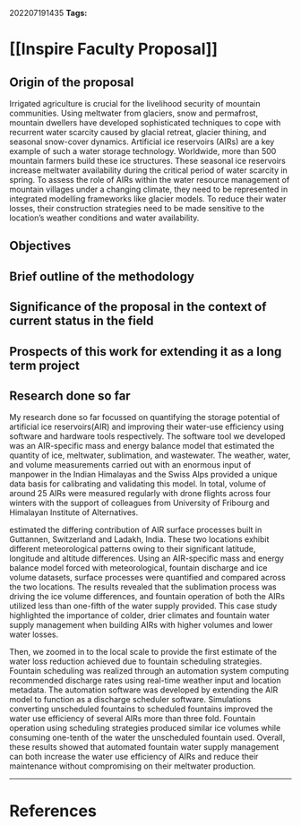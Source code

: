 
202207191435
**Tags:** 

# [[Inspire Faculty Proposal]]

## Origin of the proposal
Irrigated agriculture is crucial for the livelihood security of mountain communities.
Using meltwater from glaciers, snow and permafrost, mountain dwellers have
developed sophisticated techniques to cope with recurrent water scarcity caused
by glacial retreat, glacier thining, and seasonal snow-cover dynamics. Artificial ice
reservoirs (AIRs) are a key example of such a water storage technology. Worldwide,
more than 500 mountain farmers build these ice structures. These seasonal ice
reservoirs increase meltwater availability during the critical period of water scarcity
in spring. To assess the role of AIRs within the water resource management
of mountain villages under a changing climate, they need to be represented in
integrated modelling frameworks like glacier models. To reduce their water losses,
their construction strategies need to be made sensitive to the location’s weather
conditions and water availability. 

## Objectives


## Brief outline of the methodology

## Significance of the proposal in the context of current status in the field

## Prospects of this work for extending it as a long term project

## Research done so far

My research done so far focussed on quantifying the storage potential of artificial ice reservoirs(AIR) and improving their water-use efficiency using software and hardware tools respectively. The software tool we developed was an AIR-specific mass and energy balance model that estimated the quantity of ice, meltwater, sublimation, and wastewater. The weather, water, and volume measurements carried out with an enormous input of manpower in the Indian Himalayas and the Swiss Alps provided a unique data basis for calibrating and validating this model. In total, volume of around 25 AIRs were measured regularly with drone flights across four winters with the support of colleagues from University of Fribourg and Himalayan Institute of Alternatives. 

estimated the differing contribution of AIR surface processes built in Guttannen, Switzerland and Ladakh, India. These two locations exhibit different meteorological patterns owing to their significant latitude, longitude and altitude
differences. Using an AIR-specific mass and energy balance model forced with
meteorological, fountain discharge and ice volume datasets, surface processes were
quantified and compared across the two locations. The results revealed that the
sublimation process was driving the ice volume differences, and fountain operation
of both the AIRs utilized less than one-fifth of the water supply provided. This case
study highlighted the importance of colder, drier climates and fountain
water supply management when building AIRs with higher volumes and lower water
losses.

Then, we zoomed in to the local scale to provide the first estimate of the water loss
reduction achieved due to fountain scheduling strategies. Fountain scheduling was
realized through an automation system computing recommended discharge rates
using real-time weather input and location metadata. The automation software was
developed by extending the AIR model to function as a discharge scheduler software. Simulations converting unscheduled fountains to scheduled fountains improved the water use efficiency of several AIRs more than three fold. Fountain operation using scheduling strategies produced similar ice volumes while consuming one-tenth of the water the unscheduled fountain used. Overall, these results showed that automated fountain water supply management can both increase the water use efficiency of AIRs and reduce their maintenance without compromising on their meltwater production.




---
# References